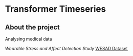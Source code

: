 # Transformer Timeseries
## About the project
Analysing medical data

*Wearable Stress and Affect Detection Study*
[WESAD Dataset](https://archive.ics.uci.edu/dataset/465/wesad+wearable+stress+and+affect+detection)
